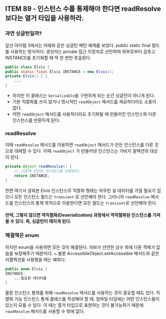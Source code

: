 ## ITEM 89 - 인스턴스 수를 통제해야 한다면 readResolve보다는 열거 타입을 사용하라.

### 과연 싱글턴일까?
앞선 아이템 3에서는 아래와 같은 싱글턴 패턴 예제를 보았다. public static final 필드를 사용하는 방식이다. 생성자는 private 접근 지정자로 선언하여 외부로부터 감추고 INSTANCE를 초기화할 때 딱 한 번만 호출된다.
```java
public class Elvis {
public static final Elvis INSTANCE = new Elvis();
private Elvis() { }
    ...
}
```
- 하지만 이 클래스는 `Serializable`을 구현하게 되는 순간 싱글턴이 아니게 된다. 
- 기본 직렬화를 쓰지 않거나 명시적인 `readObject` 메서드를 제공하더라도 소용이 없다. 
- 어떤 `readObject` 메서드를 사용하더라도 초기화될 때 만들어진 인스턴스와 다른 인스턴스를 반환하게 된다.

### readResolve
이때 `readResolve` 메서드를 이용하면 `readObject` 메서드가 만든 인스턴스를 다른 것으로 대체할 수 있다. 이때 `readObject` 가 만들어낸 인스턴스는 가비지 컬렉션의 대상이 된다.

```java
private Object readResolve() {
    // 기존에 생성된 인스턴스를 반환한다.
    return INSTANCE;
}
```
한편 여기서 살펴본 Elvis 인스턴스의 직렬화 형태는 아무런 실 데이터를 가질 필요가 없으니 모든 인스턴스 필드는 `transient` 로 선언해야 한다. 
그러니까 `readResolve` 메서드를 인스턴스의 통제 목적으로 이용한다면 모든 필드는 `transient`로 선언해야 한다.

#### 만약, 그렇지 않으면 역직렬화(Deserialization) 과정에서 역직렬화된 인스턴스를 가져올 수 있다. 즉, 싱글턴이 깨지게 된다.

### 해결책은 enum
하지만 enum을 사용하면 모든 것이 해결된다. 
자바가 선언한 상수 외에 다른 객체가 없음을 보장해주기 때문이다. ㄴ물론 AccessibleObject.setAccessible 메서드와 같은 리플렉션을 사용했을 때는 예외다.

```java
public enum Elvis {
INSTANCE;
    ...필요한 데이터들
}
```
물론 인스턴스 통제를 위해 `readResolve` 메서드를 사용하는 것이 중요할 때도 있다. 
직렬화 가능 인스턴스 통제 클래스를 작성해야 할 때, 컴파일 타임에는 어떤 인스턴스들이 있는지 모를 수 있다. 
이 때는 열거 타입으로 표현하는 것이 불가능하기 때문에 `readResolve` 메서드를 사용할 수 밖에 없다.



